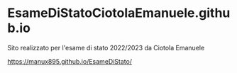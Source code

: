 # EsameDiStatoCiotolaEmanuele.github.io
Sito realizzato per l'esame di stato 2022/2023 da Ciotola Emanuele

https://manux895.github.io/EsameDiStato/
